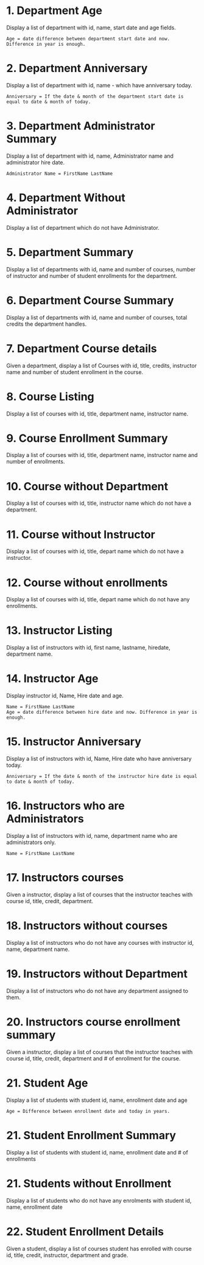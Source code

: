 # 1. Department Age
Display a list of department with id, name, start date and age fields.

```
Age = date difference between department start date and now. Difference in year is enough.
```

# 2. Department Anniversary
Display a list of department with id, name - which have anniversary today.

```
Anniversary = If the date & month of the department start date is equal to date & month of today.
```

# 3. Department Administrator Summary
Display a list of department with id, name, Administrator name and administrator hire date.

```
Administrator Name = FirstName LastName 
```

# 4. Department Without Administrator
Display a list of department which do not have Administrator.

# 5. Department Summary
Display a list of departments with id, name and number of courses, number of instructor and number of student enrollments for the department.


# 6. Department Course Summary
Display a list of departments with id, name and number of courses, total credits the department handles.

# 7. Department Course details
Given a department, display a list of Courses with id, title, credits, instructor name and number of student enrollment in the course.

# 8. Course Listing
Display a list of courses with id, title, department name, instructor name.

# 9. Course Enrollment Summary
Display a list of courses with id, title, department name, instructor name and number of enrollments.

# 10. Course without Department
Display a list of courses with id, title, instructor name which do not have a department.

# 11. Course without Instructor
Display a list of courses with id, title, depart  name which do not have a instructor.

# 12. Course without enrollments
Display a list of courses with id, title, depart  name which do not have any enrollments.

# 13. Instructor Listing
Display a list of instructors with id, first name, lastname, hiredate, department name.

# 14. Instructor Age
Display instructor id, Name, Hire date and age.

```
Name = FirstName LastName
Age = date difference between hire date and now. Difference in year is enough.
```

# 15. Instructor Anniversary
Display a list of instructors with id, Name, Hire date who have anniversary today.

```
Anniversary = If the date & month of the instructor hire date is equal to date & month of today.
```

# 16. Instructors who are Administrators
Display a list of instructors with id, name, department name who are administrators only.
```
Name = FirstName LastName
```

# 17. Instructors courses
Given a instructor, display a list of courses that the instructor teaches with course id, title, credit, department.

# 18. Instructors without courses
Display a list of instructors who do not have any courses with instructor id, name, department name.

# 19. Instructors without Department
Display a list of instructors who do not have any department assigned to them.

# 20. Instructors course enrollment summary
Given a instructor, display a list of courses that the instructor teaches with course id, title, credit, department and # of enrollment for the course.

# 21. Student Age
Display a list of students with student id, name, enrollment date and age
```
Age = Difference between enrollment date and today in years.
```

# 21. Student Enrollment Summary
Display a list of students with student id, name, enrollment date and # of enrollments

# 21. Students without Enrollment
Display a list of students who do not have any enrolments with student id, name, enrollment date

# 22. Student Enrollment Details
Given a student, display a list of courses student has enrolled with course id, title, credit, instructor, department and grade.